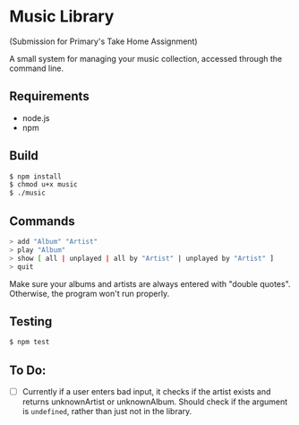 # Music Library

(Submission for Primary's Take Home Assignment)

A small system for managing your music collection, accessed through the command line.

## Requirements
- node.js
- npm

## Build
```bash
$ npm install
$ chmod u+x music
$ ./music
```

## Commands
```bash
> add "Album" "Artist"
> play "Album"
> show [ all | unplayed | all by "Artist" | unplayed by "Artist" ]
> quit
```

Make sure your albums and artists are always entered with "double quotes". Otherwise, the program won't run properly.

## Testing

```bash
$ npm test
```

## To Do:
- [ ] Currently if a user enters bad input, it checks if the artist exists and
      returns unknownArtist or unknownAlbum. Should check if the argument is
      `undefined`, rather than just not in the library.
